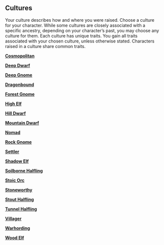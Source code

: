 ## Cultures

Your culture describes how and where you were raised.
Choose a culture for your character.
While some cultures are closely associated with a specific ancestry, depending on your character’s past, you may choose any culture for them.
Each culture has unique traits.
You gain all traits associated with your chosen culture, unless otherwise stated.
Characters raised in a culture share common traits.

[**Cosmopolitan**](./Cultures/Cosmopolitan.md)

[**Deep Dwarf**](./Cultures/Deep_Dwarf.md)

[**Deep Gnome**](./Cultures/Deep_Gnome.md)

[**Dragonbound**](./Cultures/Dragonbound.md)

[**Forest Gnome**](./Cultures/Forest_Gnome.md)

[**High Elf**](./Cultures/High_Elf.md)

[**Hill Dwarf**](./Cultures/Hill_Dwarf.md)

[**Mountain Dwarf**](./Cultures/Mountain_Dwarf.md)

[**Nomad**](./Cultures/Nomad.md)

[**Rock Gnome**](./Cultures/Rock_Gnome.md)

[**Settler**](./Cultures/Settler.md)

[**Shadow Elf**](./Cultures/Shadow_Elf.md)

[**Soilborne Halfling**](./Cultures/Soilborne_Halfling.md)

[**Stoic Orc**](./Cultures/Stoic_Orc.md)

[**Stoneworthy**](./Cultures/Stoneworthy.md)

[**Stout Halfling**](./Cultures/Stout_Halfling.md)

[**Tunnel Halfling**](./Cultures/Tunnel_Halfling.md)

[**Villager**](./Cultures/Villager.md)

[**Warhording**](./Cultures/Warhording.md)

[**Wood Elf**](./Cultures/Wood_Elf.md)
